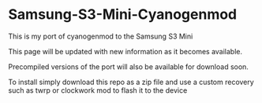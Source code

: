 Samsung-S3-Mini-Cyanogenmod
===========================

This is my port of cyanogenmod to the Samsung S3 Mini

This page will be updated with new information as it becomes available.

Precompiled versions of the port will also be available for download soon.

To install simply download this repo as a zip file and use a custom recovery such as twrp or clockwork mod to flash it to the device
